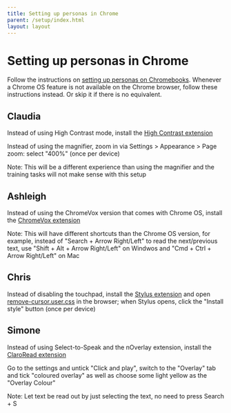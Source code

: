 ```yaml
---
title: Setting up personas in Chrome
parent: /setup/index.html
layout: layout
---
```


# Setting up personas in Chrome

Follow the instructions on [setting up personas on Chromebooks](chromebook.html). Whenever a Chrome OS feature is not available on the Chrome browser, follow these instructions instead. Or skip it if there is no equivalent.


## Claudia

Instead of using High Contrast mode, install the [High Contrast extension](https://chrome.google.com/webstore/detail/high-contrast/djcfdncoelnlbldjfhinnjlhdjlikmph)

Instead of using the magnifier, zoom in via Settings > Appearance > Page zoom: select "400%" (once per device)

Note: This will be a different experience than using the magnifier and the training tasks will not make sense with this setup


## Ashleigh

Instead of using the ChromeVox version that comes with Chrome OS, install the [ChromeVox extension](https://chrome.google.com/webstore/detail/chromevox/kgejglhpjiefppelpmljglcjbhoiplfn)

Note: This will have different shortcuts than the Chrome OS version, for example, instead of "Search + Arrow Right/Left" to read the next/previous text, use "Shift + Alt + Arrow Right/Left" on Windwos and "Cmd + Ctrl + Arrow Right/Left" on Mac


## Chris

Instead of disabling the touchpad, install the [Stylus extension](https://chrome.google.com/webstore/detail/stylus/clngdbkpkpeebahjckkjfobafhncgmne) and open [remove-cursor.user.css](raw_assets/remove-cursor.user.css) in the browser; when Stylus opens, click the "Install style" button (once per device)


## Simone

Instead of using Select-to-Speak and the nOverlay extension, install the [ClaroRead extension](https://chrome.google.com/webstore/detail/claroread-chrome/ifgehbglgmidafhhdcopacejknmcmhcd)

Go to the settings and untick "Click and play", switch to the "Overlay" tab and tick "coloured overlay" as well as choose some light yellow as the "Overlay Colour"

Note: Let text be read out by just selecting the text, no need to press Search + S
